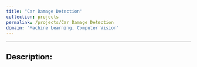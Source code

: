 ```yaml
---
title: "Car Damage Detection"
collection: projects
permalink: /projects/Car Damage Detection
domain: "Machine Learning, Computer Vision"
---
```


---

## Description:
